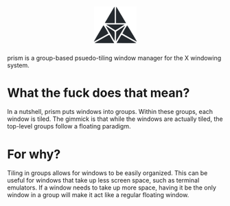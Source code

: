 <div align="center">
<h1>
<img src="prism.png" width="100px">
</h1>
</div>

prism is a group-based psuedo-tiling window manager for the X windowing system.

# What the fuck does that mean?

In a nutshell, prism puts windows into groups. Within these groups,
each window is tiled. The gimmick is that while the windows are actually
tiled, the top-level groups follow a floating paradigm.

# For why?

Tiling in groups allows for windows to be easily organized.
This can be useful for windows that take up less screen space, such as
terminal emulators. If a window needs to take up more space, having it be the
only window in a group will make it act like a regular floating window.
